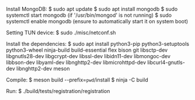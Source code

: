 Install MongoDB:
$ sudo apt update
$ sudo apt install mongodb
$ sudo systemctl start mongodb (if '/usr/bin/mongod' is not running)
$ sudo systemctl enable mongodb (ensure to automatically start it on system boot)

Setting TUN device:
$ sudo ./misc/netconf.sh

Install the dependencies:
$ sudo apt install python3-pip python3-setuptools python3-wheel ninja-build build-essential flex bison git libsctp-dev libgnutls28-dev libgcrypt-dev libssl-dev libidn11-dev libmongoc-dev libbson-dev libyaml-dev libnghttp2-dev libmicrohttpd-dev libcurl4-gnutls-dev libnghttp2-dev meson

Compile:
$ meson build --prefix=`pwd`/install
$ ninja -C build

Run:
$ ./build/tests/registration/registration
